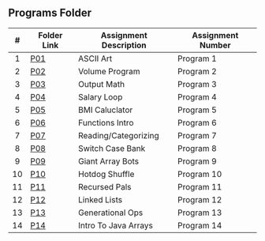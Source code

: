 ##  Programs Folder

|   #   | Folder Link | Assignment Description | Assignment Number |
| :---: | ----------- | ---------------------- | ---------------- |
|   1   | [P01](https://github.com/noirBreckin/MSU-Portfolio/tree/main/Programs/P01)               |   ASCII Art |   Program 1      |
|   2   | [P02](https://github.com/noirBreckin/MSU-Portfolio/tree/main/Programs/P02)               |   Volume Program | Program 2     |
|   3   | [P03](https://github.com/noirBreckin/MSU-Portfolio/tree/main/Programs/P03)               |   Output Math     |   Program 3      |
|   4   | [P04](https://github.com/noirBreckin/MSU-Portfolio/tree/main/Programs/P04)               |  Salary Loop   |   Program 4   |
|   5   | [P05](https://github.com/noirBreckin/MSU-Portfolio/tree/main/Programs/P05)               |  BMI Caluclator   |   Program 5   |
|   6   | [P06](https://github.com/noirBreckin/MSU-Portfolio/tree/main/Programs/P06)               |  Functions Intro   | Program 6    |
|   7   | [P07](https://github.com/noirBreckin/MSU-Portfolio/tree/main/Programs/P07)               |  Reading/Categorizing   | Program 7    |
|   8   | [P08](https://github.com/noirBreckin/MSU-Portfolio/tree/main/Programs/P08)               |  Switch Case Bank   | Program 8    |
|   9   | [P09](https://github.com/noirBreckin/MSU-Portfolio/tree/main/Programs/P09)               |  Giant Array Bots   | Program 9    |
|   10  | [P10](https://github.com/noirBreckin/MSU-Portfolio/tree/main/Programs/P10)               |  Hotdog Shuffle   | Program 10    |
|   11  | [P11](https://github.com/noirBreckin/MSU-Portfolio/tree/main/Programs/P11)               |  Recursed Pals   | Program 11    |
|   12  | [P12](https://github.com/noirBreckin/MSU-Portfolio/tree/main/Programs/P12)               |  Linked Lists   | Program 12    |
|   13  | [P13](https://github.com/noirBreckin/MSU-Portfolio/tree/main/Programs/P13)               |  Generational Ops   | Program 13    |
|   14  | [P14](https://github.com/noirBreckin/MSU-Portfolio/tree/main/Programs/P14)               |  Intro To Java Arrays   | Program 14    |

